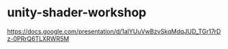 # unity-shader-workshop
https://docs.google.com/presentation/d/1alYUuVwBzvSkqMdqJUD_TGr17rDz-0PRrQ6TLXRWR5M

